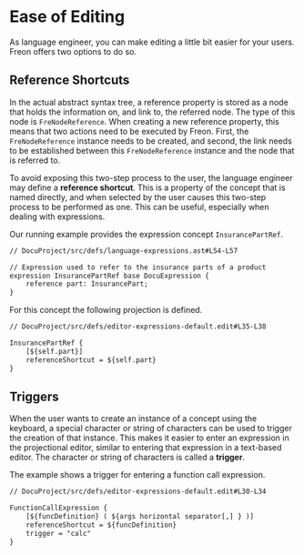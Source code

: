 # Ease of Editing

As language engineer, you can make editing a little bit easier for your users. Freon offers two options to do so.

## Reference Shortcuts

In the actual abstract syntax tree, a reference property is stored as a node that holds the information on,
and link to, the referred node. The type of this node is `FreNodeReference`. When creating a new reference property, 
this means that two actions need to be executed by Freon. First, the `FreNodeReference` instance needs to be 
created, and second, the link needs to be established between this `FreNodeReference` instance and the node that 
is referred to.

To avoid exposing this two-step process to the user, the language engineer may define a **reference shortcut**.
This is a property of the concept that is named directly, and when selected by the user causes this two-step 
process to be performed as one. This can be useful, especially when dealing with expressions. 

Our running example provides the expression concept `InsurancePartRef`.

```txt
// DocuProject/src/defs/language-expressions.ast#L54-L57

// Expression used to refer to the insurance parts of a product
expression InsurancePartRef base DocuExpression {
    reference part: InsurancePart;
}
```

For this concept the following projection is defined.

```txt
// DocuProject/src/defs/editor-expressions-default.edit#L35-L38

InsurancePartRef {
    [${self.part}]
    referenceShortcut = ${self.part}
}
```

[//]: # (todo finish this when bug for limited values is fixed)

## Triggers

When the user wants to create an instance of a concept using the keyboard, a special character or string
of characters can be used to trigger the creation of that instance. This makes it easier
to enter an expression in the projectional editor, similar to entering that expression in a text-based editor.
The character or string of characters is called a **trigger**.

The example shows a trigger for entering a function call expression.

```txt
// DocuProject/src/defs/editor-expressions-default.edit#L30-L34

FunctionCallExpression {
    [${funcDefinition} ( ${args horizontal separator[,] } )]
    referenceShortcut = ${funcDefinition}
    trigger = "calc"
}
```
